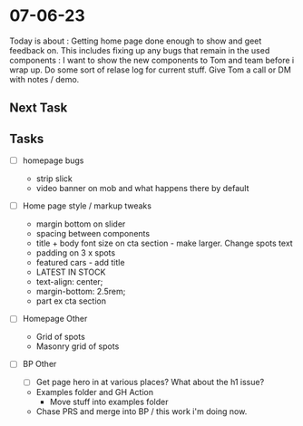 # 07-06-23

Today is about :
Getting home page done enough to show and geet feedback on. This includes fixing up any bugs that remain in the used components :
I want to show the new components to Tom and team before i wrap up. Do some sort of relase log for current stuff. Give Tom a call or DM with notes / demo.

## Next Task

## Tasks
- [ ] homepage bugs
    - strip slick
    - video banner on mob and what happens there by default

- [ ] Home page style / markup tweaks
    - margin bottom on slider
    - spacing between components
    - title + body font size on cta section - make larger. Change spots text
    - padding on 3 x spots
    - featured cars - add title
    - LATEST IN STOCK
    - text-align: center;
    - margin-bottom: 2.5rem;
    - part ex cta section

- [ ] Homepage Other
  - Grid of spots
  - Masonry grid of spots

- [ ] BP Other
    - [ ] Get page hero in at various places? What about the h1 issue?
    - Examples folder and GH Action
        - Move stuff into examples folder
    - Chase PRS and merge into BP / this work i'm doing now.
